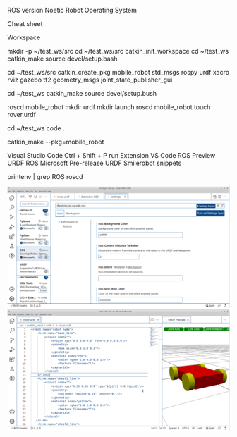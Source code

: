 ROS version Noetic
Robot Operating System

Cheat sheet

Workspace

mkdir -p ~/test_ws/src
cd ~/test_ws/src
catkin_init_workspace
cd ~/test_ws
catkin_make
source devel/setup.bash

cd ~/test_ws/src
catkin_create_pkg mobile_robot std_msgs rospy urdf 
                  xacro rviz gazebo tf2 
                  geometry_msgs 
                  joint_state_publisher_gui

cd ~/test_ws
catkin_make
source devel/setup.bush

roscd mobile_robot
mkdir urdf
mkdir launch
roscd mobile_robot
touch rover.urdf

cd ~/test_ws
code .

catkin_make --pkg=mobile_robot


Visual Studio Code
Ctrl + Shift + P
run Extension VS Code
ROS Preview URDF
ROS Microsoft Pre-release
URDF Smilerobot snippets


printenv | grep ROS
roscd

<img src="mobile_robot/ros_extension_settings.png">

<img src="mobile_robot/ros_urdf_preview01.png">
